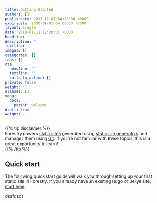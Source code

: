 ```yaml
---
title: Getting Started
authors: []
publishdate: 2017-12-07 04:00:00 +0000
expirydate: 2030-01-01 04:00:00 +0000
layout: single
date: 2018-01-11 12:20:01 +0000
headline: ''
description: ''
textline: ''
images: []
categories: []
tags: []
cta:
  headline: ''
  textline: ''
  calls_to_action: []
private: false
weight: ''
aliases: []
menu:
  docs:
    parent: welcome
draft: true
weight: 2
---
```

{{% tip disclaimer %}}  
Forestry powers [static sites](/docs/faqs/glossary/static-sites/) generated using [static site generators](/docs/faqs/glossary/static-site-generators/) and manages them using [Git](https://git-scm.com/ "Git Website"). If you're not familiar with these topics, this is a great opportunity to learn!  
{{% /tip %}}

## Quick start

The following quick start guide will walk you through setting up your first static site in Forestry. If you already have an existing Hugo or Jekyll site, [start here](#fdhjgfsdhjg).

dsafdsds